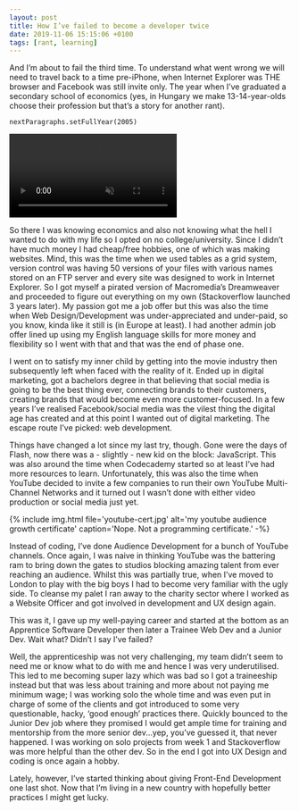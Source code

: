 ```yaml
---
layout: post
title: How I’ve failed to become a developer twice
date: 2019-11-06 15:15:06 +0100
tags: [rant, learning]
---
```


And I’m about to fail the third time. To understand what went wrong we will need to travel back to a time pre-iPhone, when Internet Explorer was THE browser and Facebook was still invite only. The year when I’ve graduated a secondary school of economics (yes, in Hungary we make 13-14-year-olds choose their profession but that’s a story for another rant).

`nextParagraphs.setFullYear(2005)`

<p class="aligncentre">
<video playsinline autoplay muted loop aria-hidden="true">
  <source src="https://media.giphy.com/media/Rk927btUSH5eW0Hlbs/giphy.mp4" type="video/mp4">
</video>
</p>

So there I was knowing economics and also not knowing what the hell I wanted to do with my life so I opted on no college/university. Since I didn’t have much money I had cheap/free hobbies, one of which was making websites. Mind, this was the time when we used tables as a grid system, version control was having 50 versions of your files with various names stored on an FTP server and every site was designed to work in Internet Explorer. So I got myself a pirated version of Macromedia’s Dreamweaver and proceeded to figure out everything on my own (Stackoverflow launched 3 years later). My passion got me a job offer but this was also the time when Web Design/Development was under-appreciated and under-paid, so you know, kinda like it still is (in Europe at least). I had another admin job offer lined up using my English language skills for more money and flexibility so I went with that and that was the end of phase one.

I went on to satisfy my inner child by getting into the movie industry then subsequently left when faced with the reality of it. Ended up in digital marketing, got a bachelors degree in that believing that social media is going to be the best thing ever, connecting brands to their customers, creating brands that would become even more customer-focused. In a few years I’ve realised Facebook/social media was the vilest thing the digital age has created and at this point I wanted out of digital marketing. The escape route I’ve picked: web development.

Things have changed a lot since my last try, though. Gone were the days of Flash, now there was a - slightly - new kid on the block: JavaScript. This was also around the time when Codecademy started so at least I’ve had more resources to learn. Unfortunately, this was also the time when YouTube decided to invite a few companies to run their own YouTube Multi-Channel Networks and it turned out I wasn’t done with either video production or social media just yet.

{% include img.html file='youtube-cert.jpg' alt='my youtube audience growth certificate'
caption='Nope. Not a programming certificate.' -%}

Instead of coding, I’ve done Audience Development for a bunch of YouTube channels. Once again, I was naive in thinking YouTube was the battering ram to bring down the gates to studios blocking amazing talent from ever reaching an audience. Whilst this was partially true, when I’ve moved to London to play with the big boys I had to become very familiar with the ugly side. To cleanse my palet I ran away to the charity sector where I worked as a Website Officer and got involved in development and UX design again.

This was it, I gave up my well-paying career and started at the bottom as an Apprentice Software Developer then later a Trainee Web Dev and a Junior Dev. Wait what? Didn’t I say I’ve failed?

Well, the apprenticeship was not very challenging, my team didn’t seem to need me or know what to do with me and hence I was very underutilised. This led to me becoming super lazy which was bad so I got a traineeship instead but that was less about training and more about not paying me minimum wage; I was working solo the whole time and was even put in charge of some of the clients and got introduced to some very questionable, hacky, ‘good enough’ practices there. Quickly bounced to the Junior Dev job where they promised I would get ample time for training and mentorship from the more senior dev...yep, you’ve guessed it, that never happened. I was working on solo projects from week 1 and Stackoverflow was more helpful than the other dev. So in the end I got into UX Design and coding is once again a hobby.

Lately, however, I’ve started thinking about giving Front-End Development one last shot. Now that I’m living in a new country with hopefully better practices I might get lucky.
